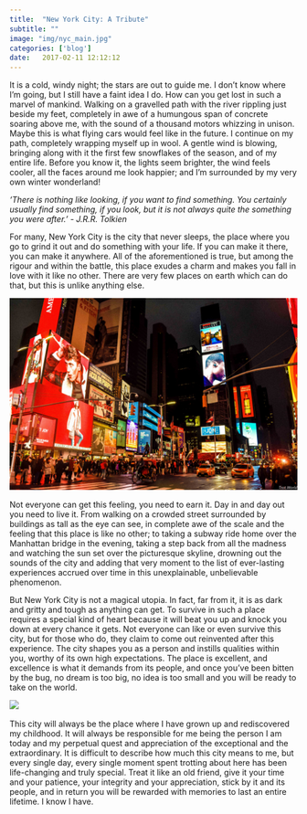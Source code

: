 ```yaml
---
title:  "New York City: A Tribute"
subtitle: ""
image: "img/nyc_main.jpg"
categories: ['blog']
date:   2017-02-11 12:12:12
---
```



It is a cold, windy night; the stars are out to guide me. I don’t know where I’m going, but I still have a faint idea I do. How can you get lost in such a marvel of mankind. Walking on a gravelled path with the river rippling just beside my feet, completely in awe of a humungous span of concrete soaring above me, with the sound of a thousand motors whizzing in unison. Maybe this is what flying cars would feel like in the future. I continue on my path, completely wrapping myself up in wool. A gentle wind is blowing, bringing along with it the first few snowflakes of the season, and of my entire life. Before you know it, the lights seem brighter, the wind feels cooler, all the faces around me look happier; and I’m surrounded by my very own winter wonderland!

<i>‘There is nothing like looking, if you want to find something. You certainly usually find something, if you look, but it is not always quite the something you were after.’ - J.R.R. Tolkien</i>


For many, New York City is the city that never sleeps, the place where you go to grind it out and do something with your life. If you can make it there, you can make it anywhere. All of the aforementioned is true, but among the rigour and within the battle, this place exudes a charm and makes you fall in love with it like no other. There are very few places on earth which can do that, but this is unlike anything else. 

<img src="img/nyc_tsq.jpg" style="width: 650px;"/>

Not everyone can get this feeling, you need to earn it. Day in and day out you need to live it. From walking on a crowded street surrounded by buildings as tall as the eye can see, in complete awe of the scale and the feeling that this place is like no other; to taking a subway ride home over the Manhattan bridge in the evening, taking a step back from all the madness and watching the sun set over the picturesque skyline, drowning out the sounds of the city and adding that very moment to the list of ever-lasting experiences accrued over time in this unexplainable, unbelievable phenomenon. 

But New York City is not a magical utopia. In fact, far from it, it is as dark and gritty and tough as anything can get. To survive in such a place requires a special kind of heart because it will beat you up and knock you down at every chance it gets. Not everyone can like or even survive this city, but for those who do, they claim to come out reinvented after this experience. The city shapes you as a person and instills qualities within you, worthy of its own high expectations. The place is excellent, and excellence is what it demands from its people, and once you’ve been bitten by the bug, no dream is too big, no idea is too small and you will be ready to take on the world.

<img src="img/nyc_bk2.jpg" style="width: 650px;"/>

This city will always be the place where I have grown up and rediscovered my childhood. It will always be responsible for me being the person I am today and my perpetual quest  and appreciation of the exceptional and the extraordinary. It is difficult to describe how much this city means to me, but every single day, every single moment spent trotting about here has been life-changing and truly special. Treat it like an old friend, give it your time and your patience, your integrity and your appreciation, stick by it and its people, and in return you will be rewarded with memories to last an entire lifetime. I know I have.